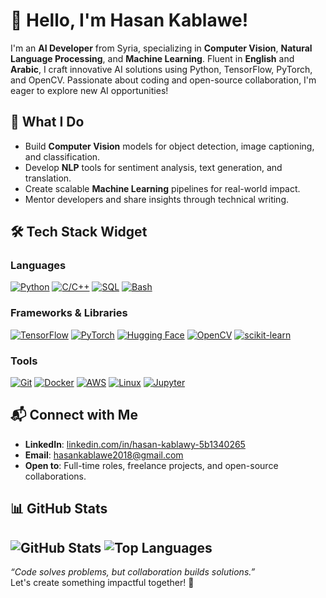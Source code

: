# 👋 Hello, I'm Hasan Kablawe!

I'm an **AI Developer** from Syria, specializing in **Computer Vision**, **Natural Language Processing**, and **Machine Learning**. Fluent in **English** and **Arabic**, I craft innovative AI solutions using Python, TensorFlow, PyTorch, and OpenCV. Passionate about coding and open-source collaboration, I'm eager to explore new AI opportunities!

## 🌟 What I Do
- Build **Computer Vision** models for object detection, image captioning, and classification.
- Develop **NLP** tools for sentiment analysis, text generation, and translation.
- Create scalable **Machine Learning** pipelines for real-world impact.
- Mentor developers and share insights through technical writing.

## 🛠️ Tech Stack Widget
### Languages
[![Python](https://img.shields.io/badge/Python-3.8%2B-blue?style=flat-square&logo=python)](https://www.python.org/)
[![C/C++](https://img.shields.io/badge/C%2FC%2B%2B-17-blue?style=flat-square&logo=c%2B%2B)](https://isocpp.org/)
[![SQL](https://img.shields.io/badge/SQL-Database-blue?style=flat-square&logo=postgresql)](https://www.postgresql.org/)
[![Bash](https://img.shields.io/badge/Bash-Scripting-blue?style=flat-square&logo=gnu-bash)](https://www.gnu.org/software/bash/)

### Frameworks & Libraries
[![TensorFlow](https://img.shields.io/badge/TensorFlow-2.x-orange?style=flat-square&logo=tensorflow)](https://www.tensorflow.org/)
[![PyTorch](https://img.shields.io/badge/PyTorch-1.x-red?style=flat-square&logo=pytorch)](https://pytorch.org/)
[![Hugging Face](https://img.shields.io/badge/Hugging%20Face-Transformers-yellow?style=flat-square&logo=huggingface)](https://huggingface.co/)
[![OpenCV](https://img.shields.io/badge/OpenCV-4.x-green?style=flat-square&logo=opencv)](https://opencv.org/)
[![scikit-learn](https://img.shields.io/badge/scikit--learn-ML-blue?style=flat-square&logo=scikit-learn)](https://scikit-learn.org/)

### Tools
[![Git](https://img.shields.io/badge/Git-Version%20Control-red?style=flat-square&logo=git)](https://git-scm.com/)
[![Docker](https://img.shields.io/badge/Docker-Containers-blue?style=flat-square&logo=docker)](https://www.docker.com/)
[![AWS](https://img.shields.io/badge/AWS-Cloud-orange?style=flat-square&logo=amazon-aws)](https://aws.amazon.com/)
[![Linux](https://img.shields.io/badge/Linux-OS-yellow?style=flat-square&logo=linux)](https://www.kernel.org/)
[![Jupyter](https://img.shields.io/badge/Jupyter-Notebook-blue?style=flat-square&logo=jupyter)](https://jupyter.org/)

## 📬 Connect with Me
- **LinkedIn**: [linkedin.com/in/hasan-kablawy-5b1340265](https://www.linkedin.com/in/hasan-kablawy-5b1340265)
- **Email**: [hasankablawe2018@gmail.com](mailto:hasankablawe2018@gmail.com)
- **Open to**: Full-time roles, freelance projects, and open-source collaborations.

## 📊 GitHub Stats
![GitHub Stats](https://github-readme-stats.vercel.app/api?username=hasankablawe&show_icons=true&theme=dark&include_all_commits=true&count_private=true)
![Top Languages](https://github-readme-stats.vercel.app/api/top-langs/?username=hasankablawe&layout=compact&theme=dark)
---

*“Code solves problems, but collaboration builds solutions.”*  
Let's create something impactful together! 🚀
